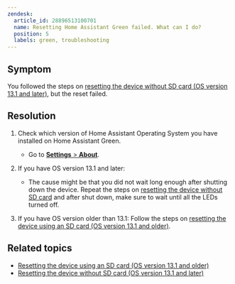 ```yaml
---
zendesk:
  article_id: 28896513100701
  name: Resetting Home Assistant Green failed. What can I do?
  position: 5
  labels: green, troubleshooting
---
```


## Symptom

You followed the steps on [resetting the device without SD card (OS version 13.1 and later)](/hc/en-us/articles/25161225495837), but the reset failed.

## Resolution

1. Check which version of Home Assistant Operating System you have installed on Home Assistant Green.
   - Go to [**Settings** > **About**](https://my.home-assistant.io/redirect/info/).

2. If you have OS version 13.1 and later:

   - The cause might be that you did not wait long enough after shutting down the device. Repeat the steps on [resetting the device without SD card](/hc/en-us/articles/25161225495837) and after shut down, make sure to wait until all the LEDs turned off.
3. If you have OS version older than 13.1: Follow the steps on [resetting the device using an SD card (OS version 13.1 and older)](/hc/en-us/articles/25162566451485).

## Related topics

- [Resetting the device using an SD card (OS version 13.1 and older)](/hc/en-us/articles/25162566451485)
- [Resetting the device without SD card (OS version 13.1 and later)](/hc/en-us/articles/25161225495837)
